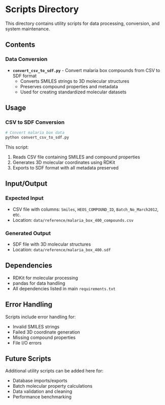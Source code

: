 # Scripts Directory

This directory contains utility scripts for data processing, conversion, and system maintenance.

## Contents

### Data Conversion
- **`convert_csv_to_sdf.py`** - Convert malaria box compounds from CSV to SDF format
  - Converts SMILES strings to 3D molecular structures
  - Preserves compound properties and metadata
  - Used for creating standardized molecular datasets

## Usage

### CSV to SDF Conversion
```bash
# Convert malaria box data
python convert_csv_to_sdf.py
```

This script:
1. Reads CSV file containing SMILES and compound properties
2. Generates 3D molecular coordinates using RDKit
3. Exports to SDF format with all metadata preserved

## Input/Output

### Expected Input
- CSV file with columns: `Smiles`, `HEOS_COMPOUND_ID`, `Batch_No_March2012`, etc.
- Location: `data/reference/malaria_box_400_compounds.csv`

### Generated Output  
- SDF file with 3D molecular structures
- Location: `data/reference/malaria_box_400.sdf`

## Dependencies

- RDKit for molecular processing
- pandas for data handling
- All dependencies listed in main `requirements.txt`

## Error Handling

Scripts include error handling for:
- Invalid SMILES strings
- Failed 3D coordinate generation
- Missing compound properties
- File I/O errors

## Future Scripts

Additional utility scripts can be added here for:
- Database imports/exports
- Batch molecular property calculations
- Data validation and cleaning
- Performance benchmarking 
